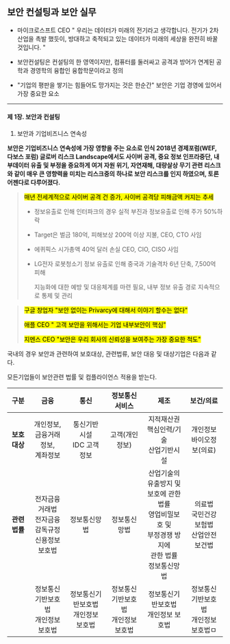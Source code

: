 ## 보안 컨설팅과 보안 실무 



- 마이크로스프트 CEO " 우리는 데이터가 미래의 전기라고 생각합니다. 전기가 2차 산업을 촉발 했듯이, 방대하고 축적되고 있는 데이터가 미래의 세상을 완전히 바꿀 것입니다. " 



- 보안컨설팅은 컨설팅의 한 영역이지만, 컴퓨터를 둘러싸고 공격과 방어가 연계된 공학과 경영학의 융합인 융합학문이라고 정의 



- "기업의 평판을 쌓기는 힘들어도 망가지는 것은 한순간" 보안은 기업 경영에 있어서 가장 중요한 요소 

---



#### 제 1장. 보안과 컨설팅

1) 보안과 기업비즈니스 연속성

   

**보안은 기업비즈니스 연속성에 가장 영향을 주는 요소로 인식 2018년 경제포럼(WEF, 다보스 포럼) 글로버 리스크 Landscape에서도 사이버 공격, 중요 정보 인프라중단, 내부데이터 유출 및 부정을 중요하게 여겨 자원 위기, 자연재해, 대량살상 무기 관련 리스크와 같이 매우 큰 영향력을 미치는 리스크중의 하나로 보안 리스크를 인지 하였으며, 토론 어젠다로 다루어졌다.** 



>  <mark>매년 전세계적으로 사이버 공격 건 증가, 사이버 공격당 피해금액 커지는 추세 </mark>
>
> - 정보유출로 인해 인터파크의 경우 실적 부진과 정보유출로 인해 주가 50%하락
>
> - Target은 벌금 180억, 피해보상 200억 이상 지불, CEO, CTO 사임
>
> -  에퀴픽스 시가총액 40억 달러 손실 CEO, CIO, CISO 사임
>
> - LG전자 로봇청소기 정보 유출로 인해 중국과 기술격차 6년 단축, 7,500억 피해
>
>   지능화에 대한 예방 및 대응체계를 마련 필요, 내부 정보 유출 경로 지속적으로 통제 및 관리



> <mark>구글 창업자 "보안 없이는 Privarcy에 대해서 이야기 할수는 없다" </mark>
>
> <mark>애플 CEO " 고객 보안을 위해서는 기업 내부보안이 핵심"</mark>
>
> <mark> 지멘스 CEO "보안은 우리 회사의 신뢰성을 보여주는 가장 중요한 척도"</mark>



국내의 경우 보안과 관련하여 보호대상, 관련법류, 보안 대응 및 대상기업은 다음과 같다.

모든기업들이 보안관련 법률 및 컴플라이언스 적용을 받는다. 

|      **구분**      |                           **금융**                           |                 **통신**                 |            **정보통신서비스**            |                           **제조**                           |                     **보건/의료**                      |
| :----------------: | :----------------------------------------------------------: | :--------------------------------------: | :--------------------------------------: | :----------------------------------------------------------: | :----------------------------------------------------: |
| **보호대상**<br /> |         개인정보, <br />금융거래정보, <br />계좌정보         |     통신기반 시설<br />IDC 고객정보      |              고객(개인정보)              |       지적재산권<br />핵심인력/기술<br /> 산업기반시설       |             개인정보<br />바이오정보(의료)             |
|    **관련법률**    | 전자금융거래법<br />전자금융<br /> 감독규정<br /> 신용정보 보호법 |               정보통신망법               |            정보통신망법<br />            | 산업기술의 유출방지 및<br /> 보호에 관한 법률 <br />영업비밀보호 및  <br /> 부정경쟁 방지에 <br /> 관한 법률 <br /> 정보통신망법 | 의료법<br /> 국민건강보험법<br /> 산업안전보건법<br /> |
|                    |           정보통신기반보호법<br /> 개인정보 보호법           | 정보통신기반보호법<br /> 개인정보 보호법 | 정보통신기반보호법<br /> 개인정보 보호법 |           정보통신기반보호법<br /> 개인정보 보호법           |       정보통신기반보호법<br /> 개인정보 보호법ㅁ       |

